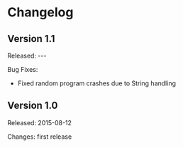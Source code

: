 # Changelog
## Version 1.1
Released: ---

Bug Fixes:
 - Fixed random program crashes due to String handling

## Version 1.0
Released: 2015-08-12

Changes: first release
